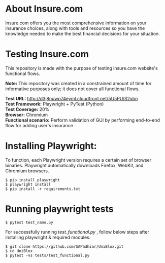 # About Insure.com 
Insure.com offers you the most comprehensive information on your insurance choices, along with tools and resources so you have the knowledge needed to make the best financial decisions for your situation.

# Testing Insure.com
This repository is made with the purpose of testing insure.com website's functional flows.

**Note:** This repository was created in a constrained amount of time for informative purposes only; it does not cover all functional flows.

**Test URL:** http://d3j8nuwp74eyml.cloudfront.net/5U5PU/S2xbn  
**Test Framework:** Playwright + PyTest (Python)\
**Test Coverage:** 20%\
**Browser:** Chromium\
**Functional scenario:** Perform validation of GUI by performing end-to-end flow for adding user's insurance

# Installing Playwright:

To function, each Playwright version requires a certain set of browser binaries.
Playwright automatically downloads Firefox, WebKit, and Chromium browsers.

```
$ pip install playwright
$ playwright install
$ pip install -r requirements.txt
```

# Running playwright tests
```
$ pytest test_name.py
```

For successfully running _test_functional.py_ , follow below steps after installing playwright & required modules:
```
$ git clone https://github.com/SAPadhiar/UniBlox.git
$ cd UniBlox
$ pytest -vs tests/test_functional.py
```
